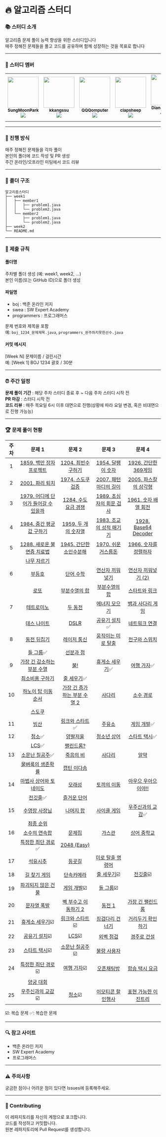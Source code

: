 # 🔥 알고리즘 스터디

### 📚 스터디 소개

알고리즘 문제 풀이 능력 향상을 위한 스터디입니다<br>
매주 정해진 문제들을 풀고 코드를 공유하며 함께 성장하는 것을 목표로 합니다

---

### 👥 스터디 멤버

<table>
  <tr>
    <td align="center"><a href="https://github.com/SungMoonPark"><img src="https://github.com/SungMoonPark.png" width="100px;" alt=""/><br />
      <sub><b>SungMoonPark</b></sub></a><br />
      <a href="https://github.com/SungMoonPark"><img src="https://img.shields.io/badge/GitHub-181717?style=flat&logo=github&logoColor=white"/></a></td>
    <td align="center"><a href="https://github.com/kkangssu"><img src="https://github.com/kkangssu.png" width="100px;" alt=""/><br />
      <sub><b>kkangssu</b></sub></a><br />
      <a href="https://github.com/kkangssu"><img src="https://img.shields.io/badge/GitHub-181717?style=flat&logo=github&logoColor=white"/></a></td>
    <td align="center"><a href="https://github.com/QQQomputer"><img src="https://github.com/QQQomputer.png" width="100px;" alt=""/><br />
      <sub><b>QQQomputer</b></sub></a><br />
      <a href="https://github.com/QQQomputer"><img src="https://img.shields.io/badge/GitHub-181717?style=flat&logo=github&logoColor=white"/></a></td>
    <td align="center"><a href="https://github.com/clapsheep"><img src="https://github.com/clapsheep.png" width="100px;" alt=""/><br />
      <sub><b>clapsheep</b></sub></a><br />
      <a href="https://github.com/clapsheep"><img src="https://img.shields.io/badge/GitHub-181717?style=flat&logo=github&logoColor=white"/></a></td>
    <td align="center"><a href="https://github.com/EliteZer0"><img src="https://github.com/EliteZer0.png" width="100px;" alt=""/><br />
      <sub><b>Diana Yeyoung Jeong</b></sub></a><br />
      <a href="https://github.com/EliteZer0"><img src="https://img.shields.io/badge/GitHub-181717?style=flat&logo=github&logoColor=white"/></a></td>
    <td align="center"><a href="https://github.com/rpeowiqu"><img src="https://github.com/rpeowiqu.png" width="100px;" alt=""/><br />
      <sub><b>JaeSeoHan</b></sub></a><br />
      <a href="https://github.com/rpeowiqu"><img src="https://img.shields.io/badge/GitHub-181717?style=flat&logo=github&logoColor=white"/></a></td>
  </tr>
</table>

---

### 📅 진행 방식

매주 정해진 문제들을 각자 풀이<br>
본인의 폴더에 코드 작성 및 PR 생성<br>
주간 온라인/오프라인 미팅에서 코드 리뷰

---

### 📁 폴더 구조

```
알고리즘스터디
├── week1
│   ├── member1
│   │   ├── problem1.java
│   │   └── problem2.java
│   └── member2
│       ├── problem1.java
│       └── problem2.java
├── week2
└── README.md
```

---

### 📌 제출 규칙

#### 폴더명

주차별 폴더 생성 (예: week1, week2, ...)<br>
본인 이름(또는 GitHub ID)으로 폴더 생성

#### 파일명

- boj : 백준 온라인 저지
- swea : SW Expert Academy
- programmers : 프로그래머스

문제 번호와 제목을 포함<br>
예: `boj_1234_문제제목.java`, `programmers_완주하지못한선수.java`

#### 커밋 메시지

[Week N] 문제이름 / 걸린시간<br>
예: [Week 1] BOJ 1234 괄호 / 30분

---

### ⏰ 주간 일정

**문제 풀이 기간** : 해당 주차 스터디 종료 후 ~ 다음 주차 스터디 시작 전 <br>
**PR 마감** : 스터디 시작 전 <br>
**코드 리뷰** : 매주 목요일 6시 이후 대면으로 진행(상황에 따라 요일 변경, 혹은 비대면으로 진행 가능능) <br>

---

### 🏆 문제 풀이 현황

| 주차 |                  문제 1                   |                 문제 2                 |                 문제 3                 |               문제 4                |
| :--: | :---------------------------------------: | :------------------------------------: | :------------------------------------: | :---------------------------------: |
|  1   |  [1859. 백만 장자 프로젝트][1]  |  [1204. 최빈수 구하기][2]  |  [1954. 달팽이 숫자][3]  |  [1926. 간단한 369게임][4]  |
|  2   |  [2001. 파리 퇴치][5]  |  [1974. 스도쿠 검증][6]  |  [2007. 패턴 마디의 길이][7]  |  [2005. 파스칼의 삼각형][8]  |
|  3   | [1979. 어디에 단어가 들어갈 수 있을까][9] |  [1284. 수도 요금 경쟁][10]  |  [1989. 초심자의 회문 검사][11]  |  [1961. 숫자 배열 회전][12]  |
|  4   |  [1984. 중간 평균값 구하기][13]  |  [1959. 두 개의 숫자열][14]  |  [1983. 조교의 성적 매기기][15]  |  [1928. Base64 Decoder][16]  |
|  5   |  [1288. 새로운 불면증 치료법][17]  |  [1945. 간단한 소인수분해][18]  |  [1970. 쉬운 거스름돈][19]  |  [1966. 숫자를 정렬하자][20]  |
|      |  [나무 자르기][21]  |
|  6   |  [부등호][22]  |  [단어 수학][23]  |  [연산자 끼워넣기][24]  |  [연산자 끼워넣기 (2)][25]  |
|      |  [로또][26]  |  [부분수열의 합][27]  |  [부분수열의 합][28]  |  [스타트와 링크][29]  |
|  7   |  [테트로미노][30]  |  [두 동전][31]  |  [에너지 모으기][32]  |  [뱀과 사다리 게임][33]  |
|      |  [데스 나이트][34]  |  [DSLR][35]  |  [공유기 설치][36]:white_check_mark:  |  [네트워크 연결][37]  |
|  8   |  [동전 뒤집기][38]  |  [레이저 통신][39]  |  [움직이는 미로 탈출][40]  |  [전구와 스위치][41]  |
|      |  [돌 그룹][42]:white_check_mark:  |  [선분과 점][43]  |
|  9   |  [가장 긴 감소하는 부분 수열][44]  |  [불!][45]  |  [휴게소 세우기][46]:white_check_mark:  |  [여행 가자][47]:white_check_mark:  |
|      |  [최소비용 구하기][48]  |  [줄 세우기][49]:white_check_mark:  |
|  10  |  [하노이 탑 이동 순서][50]  |  [가장 긴 증가하는 부분 수열 2][51]  |  [사다리][52]  |  [소수 경로][53]  |
|      |  [스도쿠][54]  |
|  11  |  [빙산][55]  |  [링크와 스타트][56]:white_check_mark:  |  [주유소][57]  |  [게임 개발][58]:white_check_mark:  |
|  12  |  [청소][59]:white_check_mark:  |  [양팔저울][60]  |  [청소년 상어][61]  |  [스타트 택시][62]:white_check_mark:  |
|      |  [LCS][63]:white_check_mark:  |  [팰린드롬?][64]  |
|  13  |  [소문난 칠공주][65]:white_check_mark:  |  [죽음의 비][66]  |  [사다리][67]  |  [알약][68]  |
|      |  [물벼룩의 생존확률][69]  |  [캡틴 이다솜][70]  |
|  14  |  [마법사 상어와 토네이도][71]  |  [모래성][72]  |  [토끼의 이동][73]  |  [아우으 우아으이야!!][74]  |
|      |  [전깃줄][75]:white_check_mark:  |  [즐거운 단어][76]  |
|  15  |  [수영장 사장님][77]  |  [나머지 합][78]  |  [사이클 게임][79]  |  [우주신과의 교감][80]:white_check_mark:  |
|      |  [최종 순위][81]  |
|  16  |  [소수의 연속합][82]  |  [문제집][83]  |  [가스관][84]  |  [상어 중학교][85]  |
|      |  [특정한 최단 경로][86]:white_check_mark:  |  [2048 (Easy)][87]  
|  17  |  [석유시추][88]  |  [등굣길][89]  |  [미로 탈출 명령어][90]  |
|  18  |  [길 찾기 게임][91]  |  [단속카메라][92]  | [줄 세우기][49]:ballot_box_with_check: | [전깃줄][75]:ballot_box_with_check: |
|  19  |  [파괴되지 않은 건물][93]  | [게임 개발][58]:ballot_box_with_check: |  [돌 그룹][42]:ballot_box_with_check:  |
|  20  |  [문자열 폭발][94]  |  [벽 부수고 이동하기 2][95]  |  [동전 1][96]  |  [가장 긴 팰린드롬][97]  |
|  21  |  [휴게소 세우기][46]:ballot_box_with_check:  |  [링크와 스타트][56]:ballot_box_with_check:  |  [징검다리 건너기][98]  |  [거리두기 확인하기][99]  |
|  22  |  [공유기 설치][36]:ballot_box_with_check:  |  [LCS][63]:ballot_box_with_check:  |  [외벽 점검][100]  |  [경주로 건설][101]  |
|  23  |  [스타트 택시][62]:ballot_box_with_check:  |  [소문난 칠공주][65]:ballot_box_with_check:  |  [불량 사용자][102]  |
|  24  |  [특정한 최단 경로][86]:ballot_box_with_check:  |  [여행 가자][47]:ballot_box_with_check:  |  [오픈채팅방][104]  |  [합승 택시 요금][105]  |
|      |  [양궁 대회][103]  |
|  25  |  [우주신과의 교감][80]:ballot_box_with_check:  |  [청소][59]:ballot_box_with_check:  |  [이모티콘 할인행사][106]  |  [표현 가능한 이진트리][107]  |

:ballot_box_with_check:: 복습 문제
:white_check_mark:: 복습한 문제

[1]: https://swexpertacademy.com/main/code/problem/problemDetail.do?contestProbId=AV5LrsUaDxcDFAXc&
[2]: https://swexpertacademy.com/main/code/problem/problemDetail.do?contestProbId=AV13zo1KAAACFAYh
[3]: https://swexpertacademy.com/main/code/problem/problemDetail.do?contestProbId=AV5PobmqAPoDFAUq
[4]: https://swexpertacademy.com/main/code/problem/problemDetail.do?contestProbId=AV5PTeo6AHUDFAUq
[5]: https://swexpertacademy.com/main/code/problem/problemDetail.do?contestProbId=AV5PzOCKAigDFAUq
[6]: https://swexpertacademy.com/main/code/problem/problemDetail.do?contestProbId=AV5Psz16AYEDFAUq
[7]: https://swexpertacademy.com/main/code/problem/problemDetail.do?contestProbId=AV5P1kNKAl8DFAUq
[8]: https://swexpertacademy.com/main/code/problem/problemDetail.do?contestProbId=AV5P0-h6Ak4DFAUq
[9]: https://swexpertacademy.com/main/code/problem/problemDetail.do?contestProbId=AV5PuPq6AaQDFAUq
[10]: https://swexpertacademy.com/main/code/problem/problemDetail.do?contestProbId=AV189xUaI8UCFAZN
[11]: https://swexpertacademy.com/main/code/problem/problemDetail.do?contestProbId=AV5PyTLqAf4DFAUq
[12]: https://swexpertacademy.com/main/code/problem/problemDetail.do?contestProbId=AV5Pq-OKAVYDFAUq
[13]: https://swexpertacademy.com/main/code/problem/problemDetail.do?contestProbId=AV5Pw_-KAdcDFAUq
[14]: https://swexpertacademy.com/main/code/problem/problemDetail.do?contestProbId=AV5PpoFaAS4DFAUq
[15]: https://swexpertacademy.com/main/code/problem/problemDetail.do?contestProbId=AV5PwGK6AcIDFAUq
[16]: https://swexpertacademy.com/main/code/problem/problemDetail.do?contestProbId=AV5PR4DKAG0DFAUq
[17]: https://swexpertacademy.com/main/code/problem/problemDetail.do?contestProbId=AV18_yw6I9MCFAZN
[18]: https://swexpertacademy.com/main/code/problem/problemDetail.do?contestProbId=AV5Pl0Q6ANQDFAUq
[19]: https://swexpertacademy.com/main/code/problem/problemDetail.do?contestProbId=AV5PsIl6AXIDFAUq
[20]: https://swexpertacademy.com/main/code/problem/problemDetail.do?contestProbId=AV5PrmyKAWEDFAUq
[21]: https://www.acmicpc.net/problem/2805
[22]: https://www.acmicpc.net/problem/2529
[23]: https://www.acmicpc.net/problem/1339
[24]: https://www.acmicpc.net/problem/14888
[25]: https://www.acmicpc.net/problem/15658
[26]: https://www.acmicpc.net/problem/6603
[27]: https://www.acmicpc.net/problem/1182
[28]: https://www.acmicpc.net/problem/14225
[29]: https://www.acmicpc.net/problem/14889
[30]: https://www.acmicpc.net/problem/14500
[31]: https://www.acmicpc.net/problem/16197
[32]: https://www.acmicpc.net/problem/16198
[33]: https://www.acmicpc.net/problem/16928
[34]: https://www.acmicpc.net/problem/16948
[35]: https://www.acmicpc.net/problem/9019
[36]: https://www.acmicpc.net/problem/2110
[37]: https://www.acmicpc.net/problem/1922
[38]: https://www.acmicpc.net/problem/1285
[39]: https://www.acmicpc.net/problem/6087
[40]: https://www.acmicpc.net/problem/16954
[41]: https://www.acmicpc.net/problem/2138
[42]: https://www.acmicpc.net/problem/12886
[43]: https://www.acmicpc.net/problem/1164
[44]: https://www.acmicpc.net/problem/11722
[45]: https://www.acmicpc.net/problem/4179
[46]: https://www.acmicpc.net/problem/1477
[47]: https://www.acmicpc.net/problem/1976
[48]: https://www.acmicpc.net/problem/1916
[49]: https://www.acmicpc.net/problem/2252
[50]: https://www.acmicpc.net/problem/11729
[51]: https://www.acmicpc.net/problem/12015
[52]: https://www.acmicpc.net/problem/2022
[53]: https://www.acmicpc.net/problem/1963
[54]: https://www.acmicpc.net/problem/2580
[55]: https://www.acmicpc.net/problem/2573
[56]: https://www.acmicpc.net/problem/15661
[57]: https://www.acmicpc.net/problem/13308
[58]: https://www.acmicpc.net/problem/1516
[59]: https://www.acmicpc.net/problem/27232
[60]: https://www.acmicpc.net/problem/2629
[61]: https://www.acmicpc.net/problem/19236
[62]: https://www.acmicpc.net/problem/19238
[63]: https://www.acmicpc.net/problem/9251
[64]: https://www.acmicpc.net/problem/10942
[65]: https://www.acmicpc.net/problem/1941
[66]: https://www.acmicpc.net/problem/22944
[67]: https://www.acmicpc.net/problem/2528
[68]: https://www.acmicpc.net/problem/4811
[69]: https://www.acmicpc.net/problem/13703
[70]: https://www.acmicpc.net/problem/1660
[71]: https://www.acmicpc.net/problem/20057
[72]: https://www.acmicpc.net/problem/10711
[73]: https://www.acmicpc.net/problem/3101
[74]: https://www.acmicpc.net/problem/15922
[75]: https://www.acmicpc.net/problem/2565
[76]: https://www.acmicpc.net/problem/2922
[77]: https://www.acmicpc.net/problem/15730
[78]: https://www.acmicpc.net/problem/10986
[79]: https://www.acmicpc.net/problem/20040
[80]: https://www.acmicpc.net/problem/1774
[81]: https://www.acmicpc.net/problem/3665
[82]: https://www.acmicpc.net/problem/1644
[83]: https://www.acmicpc.net/problem/1766
[84]: https://www.acmicpc.net/problem/2931
[85]: https://www.acmicpc.net/problem/21609
[86]: https://www.acmicpc.net/problem/1504
[87]: https://www.acmicpc.net/problem/12100
[88]: https://school.programmers.co.kr/learn/courses/30/lessons/250136
[89]: https://school.programmers.co.kr/learn/courses/30/lessons/42898
[90]: https://school.programmers.co.kr/learn/courses/30/lessons/150365
[91]: https://school.programmers.co.kr/learn/courses/30/lessons/42892
[92]: https://school.programmers.co.kr/learn/courses/30/lessons/42884
[93]: https://school.programmers.co.kr/learn/courses/30/lessons/92344
[94]: https://www.acmicpc.net/problem/9935
[95]: https://www.acmicpc.net/problem/14442
[96]: https://www.acmicpc.net/problem/2293
[97]: https://school.programmers.co.kr/learn/courses/30/lessons/12904
[98]: https://school.programmers.co.kr/learn/courses/30/lessons/64062
[99]: https://school.programmers.co.kr/learn/courses/30/lessons/81302
[100]: https://school.programmers.co.kr/learn/courses/30/lessons/60062
[101]: https://school.programmers.co.kr/learn/courses/30/lessons/67259
[102]: https://school.programmers.co.kr/learn/courses/30/lessons/64064
[103]: https://school.programmers.co.kr/learn/courses/30/lessons/92342
[104]: https://school.programmers.co.kr/learn/courses/30/lessons/42888
[105]: https://school.programmers.co.kr/learn/courses/30/lessons/72413
[106]: https://school.programmers.co.kr/learn/courses/30/lessons/150368
[107]: https://school.programmers.co.kr/learn/courses/30/lessons/150367

---

### 🔍 참고 사이트

- 백준 온라인 저지
- SW Expert Academy
- 프로그래머스

---

### ⚠️ 주의사항

궁금한 점이나 어려운 점이 있다면 Issues에 등록해주세요.

---

### 🤝 Contributing

이 레파지토리를 자신의 계정으로 포크합니다.<br>
코드를 작성하고 커밋합니다.<br>
원본 레파지토리에 Pull Request를 생성합니다.
